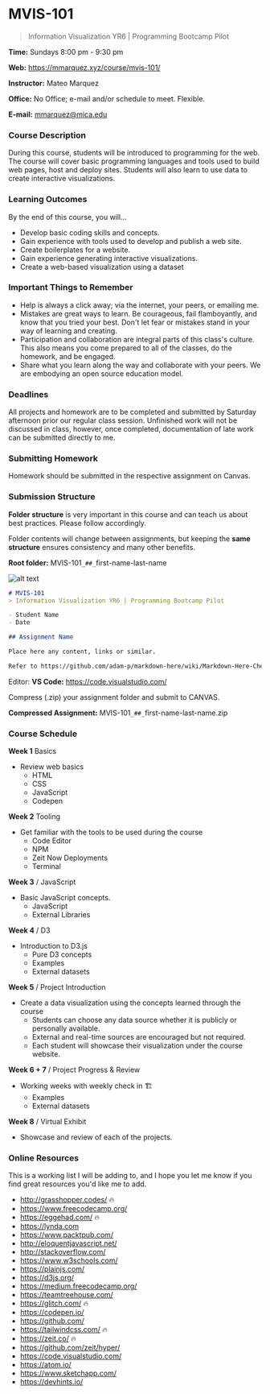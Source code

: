 # MVIS-101
> Information Visualization YR6 | Programming Bootcamp Pilot

**Time:** Sundays 8:00 pm - 9:30 pm

**Web:** https://mmarquez.xyz/course/mvis-101/

**Instructor:** Mateo Marquez

**Office:** No Office; e-mail and/or schedule to meet. Flexible. 

**E-mail:** mmarquez@mica.edu

### Course Description
During this course, students will be introduced to programming for the web. The course will cover basic programming languages and tools used to build web pages, host and deploy sites. Students will also learn to use data to create interactive visualizations.

### Learning Outcomes
By the end of this course, you will...
- Develop basic coding skills and concepts.
- Gain experience with tools used to develop and publish a web site.
- Create boilerplates for a website.
- Gain experience generating interactive visualizations.
- Create a web-based visualization using a dataset

### Important Things to Remember
- Help is always a click away; via the internet, your peers, or emailing me.
- Mistakes are great ways to learn. Be courageous, fail flamboyantly, and know that you tried your best. Don't let fear or mistakes stand in your way of learning and creating.
- Participation and collaboration are integral parts of this class's culture. This also means you come prepared to all of the classes, do the homework, and be engaged.
-  Share what you learn along the way and collaborate with your peers. We are embodying an open source education model.

### Deadlines
All projects and homework are to be completed and submitted by Saturday afternoon prior our regular class session. Unfinished work will not be discussed in class, however, once completed, documentation of late work can be submitted directly to me.

### Submitting Homework
Homework should be submitted in the respective assignment on Canvas.

### Submission Structure
**Folder structure** is very important in this course and can teach us about best practices. Please follow accordingly.

Folder contents will change between assignments, but keeping the **same structure** ensures consistency and many other benefits.

**Root folder:** MVIS-101`_##_`first-name-last-name

![alt text](https://cdn.pbrd.co/images/HaJgq6Q.png "Folder")

```markdown
# MVIS-101
> Information Visualization YR6 | Programming Bootcamp Pilot

- Student Name
- Date

## Assignment Name

Place here any content, links or similar.

Refer to https://github.com/adam-p/markdown-here/wiki/Markdown-Here-Cheatsheet for formatting tips.
```

Editor:
**VS Code:** https://code.visualstudio.com/

Compress (.zip) your assignment folder and submit to CANVAS.

**Compressed Assignment:** MVIS-101`_##_`first-name-last-name.zip



### Course Schedule
**Week 1** Basics
- Review web basics
    - HTML
    - CSS
    - JavaScript
    - Codepen

**Week 2**  Tooling
- Get familiar with the tools to be used during the course
    - Code Editor
    - NPM
    - Zeit Now Deployments
    - Terminal

**Week 3** / JavaScript
- Basic JavaScript concepts.
    - JavaScript
    - External Libraries

**Week 4** / D3
- Introduction to D3.js
    - Pure D3 concepts
    - Examples
    - External datasets

**Week 5** / Project Introduction
- Create a data visualization using the concepts learned through the course
    - Students can choose any data source whether it is publicly or personally available.
    - External and real-time sources are encouraged but not required.
    - Each student will showcase their visualization under the course website.

**Week 6 + 7** / Project Progress & Review
- Working weeks with weekly check in 🏗️
    - Examples
    - External datasets 

**Week 8** / Virtual Exhibit
- Showcase and review of each of the projects.

### Online Resources
This is a working list I will be adding to, and I hope you let me know if you find great resources you'd like me to add.
- http://grasshopper.codes/ 🔥
- https://www.freecodecamp.org/
- https://eggehad.com/ 🔥
- https://lynda.com
- https://www.packtpub.com/
- http://eloquentjavascript.net/
- http://stackoverflow.com/
- https://www.w3schools.com/
- https://plainjs.com/
- https://d3js.org/
- https://medium.freecodecamp.org/
- https://teamtreehouse.com/
- https://glitch.com/ 🔥
- https://codepen.io/
- https://github.com/
- https://tailwindcss.com/ 🔥
- https://zeit.co/ 🔥
- https://github.com/zeit/hyper/
- https://code.visualstudio.com/
- https://atom.io/
- https://www.sketchapp.com/
- https://devhints.io/